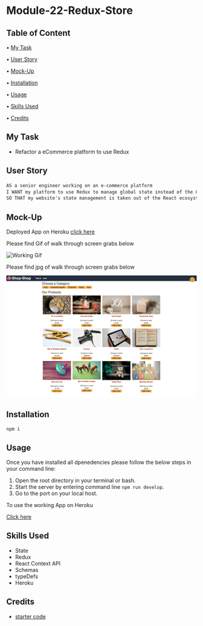 # Module-22-Redux-Store

## Table of Content

• [My Task](#my-task)

• [User Story](#user-story)

• [Mock-Up](#mock-up)

• [Installation](#installation)

• [Usage](#usage)

• [Skills Used](#skills-used)

• [Credits](#credits)

## My Task

- Refactor a eCommerce platform to use Redux

## User Story

```md
AS a senior engineer working on an e-commerce platform
I WANT my platform to use Redux to manage global state instead of the Context API
SO THAT my website's state management is taken out of the React ecosystem
```

## Mock-Up

Deployed App on Heroku [click here](https://cn-redux-store.herokuapp.com/)

Please find Gif of walk through screen grabs below

![Working Gif](/client/src/assets/Shop-Shop.gif)

Please find jpg of walk through screen grabs below

![Landing Page](/client/src/assets/shop-homepage.png)

## Installation

```
npm i

```

## Usage

Once you have installed all dpenedencies please follow the below steps in your command line:

1. Open the root directory in your terminal or bash.
2. Start the server by entering command line `npm run develop`.
3. Go to the port on your local host.

To use the working App on Heroku

[Click here](https://cn-redux-store.herokuapp.com/)

## Skills Used

- State
- Redux
- React Context API
- Schemas
- typeDefs
- Heroku

## Credits

- [starter code](https://static.fullstack-bootcamp.com/lesson-files/22-State/26-Stu_Actions-Reducers.zip)

